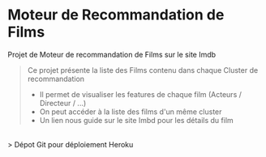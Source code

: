 # Moteur de Recommandation de Films
Projet de Moteur de recommandation de Films sur le site Imdb

> Ce projet présente la liste des Films contenu dans chaque Cluster de recommandation
> - Il permet de visualiser les features de chaque film (Acteurs / Directeur / ...)<br>
> - On peut accéder à la liste des films d'un même cluster<br>
> - Un lien nous guide sur le site Imbd pour les détails du film<br>
<br>
> Dépot Git pour déploiement Heroku
